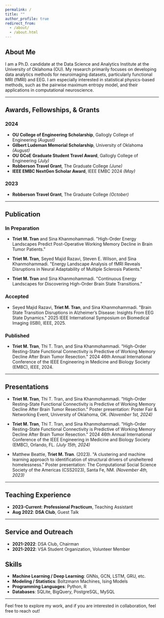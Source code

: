 ```yaml
---
permalink: /
title: ""
author_profile: true
redirect_from: 
  - /about/
  - /about.html
---
```


## About Me

I am a Ph.D. candidate at the Data Science and Analytics Institute at the University of Oklahoma (OU). My research primarily focuses on developing data analytics methods for neuroimaging datasets, particularly functional MRI (fMRI) and EEG. I am especially interested in statistical physics-based methods, such as the pairwise maximum entropy model, and their applications in computational neuroscience.

---

## Awards, Fellowships, & Grants

### 2024
- **OU College of Engineering Scholarship**, Gallogly College of Engineering *(August)*
- **Gilbert Ludeman Memorial Scholarship**, University of Oklahoma *(August)*
- **OU GCoE Graduate Student Travel Award**, Gallogly College of Engineering *(July)*
- **Robberson Travel Grant**, The Graduate College *(June)*
- **IEEE EMBC NextGen Scholar Award**, IEEE EMBC 2024 *(May)*

### 2023
- **Robberson Travel Grant**, The Graduate College *(October)*

---

## Publication

### In Preparation

- **Triet M. Tran** and Sina Khanmohammadi. "High-Order Energy Landscapes Predict Post-Operative Working Memory Decline in Brain Tumor Patients."

- **Triet M. Tran**, Seyed Majid Razavi, Steven E. Wilson, and Sina Khanmohammadi. "Energy Landscape Analysis of fMRI Reveals Disruptions in Neural Adaptability of Multiple Sclerosis Patients."

- **Triet M. Tran** and Sina Khanmohammadi. "Continuous Energy Landscapes for Discovering High-Order Brain State Transitions."
  
### Accepted

- Seyed Majid Razavi, **Triet M. Tran**, and Sina Khanmohammadi. "Brain State Transition Disruptions in Alzheimer’s Disease: Insights From EEG State Dynamics." 2025 IEEE International Symposium on Biomedical Imaging (ISBI), IEEE, 2025.

### Published

- **Triet M. Tran**, Thi T. Tran, and Sina Khanmohammadi. "High-Order Resting-State Functional Connectivity is Predictive of Working Memory Decline After Brain Tumor Resection." 2024 46th Annual International Conference of the IEEE Engineering in Medicine and Biology Society (EMBC), IEEE, 2024.

---

## Presentations

- **Triet M. Tran**, Thi T. Tran, and Sina Khanmohammadi. "High-Order Resting-State Functional Connectivity is Predictive of Working Memory Decline After Brain Tumor Resection." Poster presentation: Poster Fair & Networking Event, University of Oklahoma, OK. *(November 1st, 2024)*

- **Triet M. Tran**, Thi T. Tran, and Sina Khanmohammadi. "High-Order Resting-State Functional Connectivity is Predictive of Working Memory Decline After Brain Tumor Resection." 2024 46th Annual International Conference of the IEEE Engineering in Medicine and Biology Society (EMBC), Orlando, FL. *(July 15th, 2024)*

- Matthew Beattie, **Triet M. Tran**. (2023). "A clustering and machine learning approach to identification of structural drivers of unsheltered homelessness." Poster presentation: The Computational Social Science Society of the Americas (CSS2023), Santa Fe, NM. *(November 4th, 2023)*

---

## Teaching Experience

- **2023-Current**: **Professional Practicum**, Teaching Assistant  
- **Aug 2022**: **DSA Club**, Guest Talk

---

## Service and Outreach

- **2021-2022**: DSA Club, Chairman  
- **2021-2022**: VSA Student Organization, Volunteer Member  

## Skills

- **Machine Learning / Deep Learning**: GNNs, GCN, LSTM, GRU, etc.
- **Modeling / Statistics**: Boltzmann Machines, Ising Models
- **Programming Languages**: Python, R
- **Databases**: SQLite, BigQuery, PostgreSQL, MySQL

---

Feel free to explore my work, and if you are interested in collaboration, feel free to reach out!
